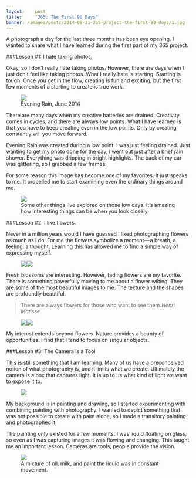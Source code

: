 ```yaml
---
layout:    post
title:     "365: The First 90 Days"
banner: /images/posts/2014-09-31-365-project-the-first-90-days/1.jpg
---
```

A photograph a day for the last three months has been eye opening. I wanted to share what I have learned during the first part of my 365 project.

###Lesson #1: I hate taking photos.

Okay, so I don’t really hate taking photos. However, there are days when I just don’t feel like taking photos. What I really hate is starting. Starting is tough! Once you get in the flow, creating is fun and exciting, but the first few moments of a starting to create is true work.

<!-- more -->

<figure class="quarter-left"><a href="/images/posts/2014-09-31-365-project-the-first-90-days/2.jpg" rel="lightbox"><img src="/images/posts/2014-09-31-365-project-the-first-90-days/2.jpg"></a><figcaption>Evening Rain, June 2014</figcaption></figure>

There are many days when my creative batteries are drained. Creativity comes in cycles, and there are always low points. What I have learned is that you have to keep creating even in the low points. Only by creating constantly will you move forward.

Evening Rain was created during a low point. I was just feeling drained. Just wanting to get my photo done for the day, I went out just after a brief rain shower. Everything was dripping in bright highlights. The back of my car was glittering, so I grabbed a few frames.

For some reason this image has become one of my favorites. It just speaks to me. It propelled me to start examining even the ordinary things around me.

<figure class="center-large"><a href="/images/posts/2014-09-31-365-project-the-first-90-days/3.jpg" rel="lightbox"><img src="/images/posts/2014-09-31-365-project-the-first-90-days/3.jpg"></a><figcaption>Some other things I’ve explored on those low days. It’s amazing how interesting things can be when you look closely.</figcaption></figure>

###Lesson #2: I like flowers.

Never in a million years would I have guessed I liked photographing flowers as much as I do. For me the flowers symbolize a moment — a breath, a feeling, a thought. Learning this has allowed me to find a simple way of expressing myself.

<figure class="multiple"><a href="/images/posts/2014-09-31-365-project-the-first-90-days/4.jpg" rel="lightbox"><img src="/images/posts/2014-09-31-365-project-the-first-90-days/4_thumb.jpg"></a><a href="/images/posts/2014-09-31-365-project-the-first-90-days/5.jpg" rel="lightbox"><img src="/images/posts/2014-09-31-365-project-the-first-90-days/5_thumb.jpg"></a></figure>
<div class="spacer"></div>

Fresh blossoms are interesting. However, fading flowers are my favorite. There is something powerfully moving to me about a flower wilting. They are some of the most beautiful images to me. The texture and the shapes are profoundly beautiful.

>There are always flowers for those who want to see them. <cite>Henri Matisse</cite>

<figure class="multiple"><a href="/images/posts/2014-09-31-365-project-the-first-90-days/6.jpg" rel="lightbox"><img src="/images/posts/2014-09-31-365-project-the-first-90-days/6.jpg"></a><a href="/images/posts/2014-09-31-365-project-the-first-90-days/7.jpg" rel="lightbox"><img src="/images/posts/2014-09-31-365-project-the-first-90-days/7.jpg"></a></figure>
<div class="spacer"></div>

My interest extends beyond flowers. Nature provides a bounty of opportunities. I find that I tend to focus on singular objects.

###Lesson #3: The Camera is a Tool

This is still something that I am learning. Many of us have a preconceived notion of what photography is, and it limits what we create. Ultimately the camera is a box that captures light. It is up to us what kind of light we want to expose it to.

<figure class="quarter-left"><a href="/images/posts/2014-09-31-365-project-the-first-90-days/8.jpg" rel="lightbox"><img src="/images/posts/2014-09-31-365-project-the-first-90-days/8.jpg"></a></figure>

My background is in painting and drawing, so I started experimenting with combining painting with photography. I wanted to depict something that was not possible to create with paint alone, so I made a transitory painting and photographed it.

The painting only existed for a few moments. I was liquid floating on glass, so even as I was capturing images it was flowing and changing. This taught me an important lesson. Cameras are tools; people provide the vision.

<figure class="center-full"><a href="/images/posts/2014-09-31-365-project-the-first-90-days/9.jpg" rel="lightbox"><img src="/images/posts/2014-09-31-365-project-the-first-90-days/9.jpg"></a><figcaption>A mixture of oil, milk, and paint the liquid was in constant movement.</figcaption></figure>

